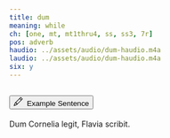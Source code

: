 ```yaml
---
title: dum
meaning: while
ch: [one, mt, mt1thru4, ss, ss3, 7r]
pos: adverb
haudio: ../assets/audio/dum-haudio.m4a
laudio: ../assets/audio/dum-haudio.m4a
six: y
---
```

<div class="accordion caro-accordion" id="accordionExample">
    <div class="accordion-item">
          <h2 class="accordion-header">
            <button class="accordion-button collapsed" type="button" data-bs-toggle="collapse" data-bs-target="#dum1" aria-expanded="false" aria-controls="dum1">
              <svg xmlns="http://www.w3.org/2000/svg" width="16" height="16" fill="currentColor" class="bi bi-pencil" viewBox="0 0 16 16"><path d="M12.146.146a.5.5 0 0 1 .708 0l3 3a.5.5 0 0 1 0 .708l-10 10a.5.5 0 0 1-.168.11l-5 2a.5.5 0 0 1-.65-.65l2-5a.5.5 0 0 1 .11-.168zM11.207 2.5 13.5 4.793 14.793 3.5 12.5 1.207zm1.586 3L10.5 3.207 4 9.707V10h.5a.5.5 0 0 1 .5.5v.5h.5a.5.5 0 0 1 .5.5v.5h.293zm-9.761 5.175-.106.106-1.528 3.821 3.821-1.528.106-.106A.5.5 0 0 1 5 12.5V12h-.5a.5.5 0 0 1-.5-.5V11h-.5a.5.5 0 0 1-.468-.325"/>
</svg>&#160; Example Sentence
            </button>
          </h2>
          <div id="dum1" class="accordion-collapse collapse">
            <div class="accordion-body">
              <a data-bs-toggle="tooltip" data-bs-title="while"><span class="{{ page.pos }}-underline">Dum</span></a> 
              Cornelia 
              <a data-bs-toggle="tooltip" data-bs-title="reads">legit</a>, 
              Flavia 
              <a data-bs-toggle="tooltip" data-bs-title="writes">scribit.</a> 
            </div>
          </div>
        </div>
</div>